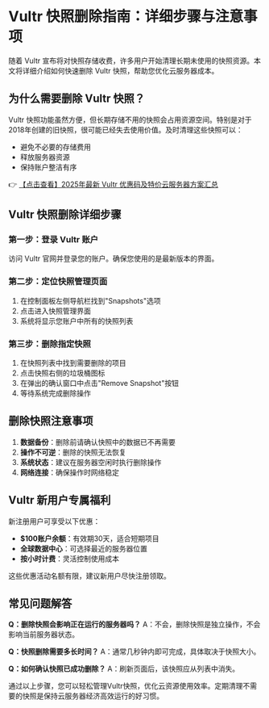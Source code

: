 # Vultr 快照删除指南：详细步骤与注意事项

随着 Vultr 宣布将对快照存储收费，许多用户开始清理长期未使用的快照资源。本文将详细介绍如何快速删除 Vultr 快照，帮助您优化云服务器成本。

## 为什么需要删除 Vultr 快照？

Vultr 快照功能虽然方便，但长期存储不用的快照会占用资源空间。特别是对于2018年创建的旧快照，很可能已经失去使用价值。及时清理这些快照可以：

- 避免不必要的存储费用
- 释放服务器资源
- 保持账户整洁有序

👉 [【点击查看】2025年最新 Vultr 优惠码及特价云服务器方案汇总](https://bit.ly/VuLtr)

## Vultr 快照删除详细步骤

### 第一步：登录 Vultr 账户
访问 Vultr 官网并登录您的账户。确保您使用的是最新版本的界面。

### 第二步：定位快照管理页面
1. 在控制面板左侧导航栏找到"Snapshots"选项
2. 点击进入快照管理界面
3. 系统将显示您账户中所有的快照列表

### 第三步：删除指定快照
1. 在快照列表中找到需要删除的项目
2. 点击快照右侧的垃圾桶图标
3. 在弹出的确认窗口中点击"Remove Snapshot"按钮
4. 等待系统完成删除操作

## 删除快照注意事项

1. **数据备份**：删除前请确认快照中的数据已不再需要
2. **操作不可逆**：删除的快照无法恢复
3. **系统状态**：建议在服务器空闲时执行删除操作
4. **网络连接**：确保操作时网络稳定

## Vultr 新用户专属福利

新注册用户可享受以下优惠：

- **$100账户余额**：有效期30天，适合短期项目
- **全球数据中心**：可选择最近的服务器位置
- **按小时计费**：灵活控制使用成本

这些优惠活动名额有限，建议新用户尽快注册领取。

## 常见问题解答

**Q：删除快照会影响正在运行的服务器吗？**
A：不会，删除快照是独立操作，不会影响当前服务器状态。

**Q：快照删除需要多长时间？**
A：通常几秒钟内即可完成，具体取决于快照大小。

**Q：如何确认快照已成功删除？**
A：刷新页面后，该快照应从列表中消失。

通过以上步骤，您可以轻松管理Vultr快照，优化云资源使用效率。定期清理不需要的快照是保持云服务器经济高效运行的好习惯。